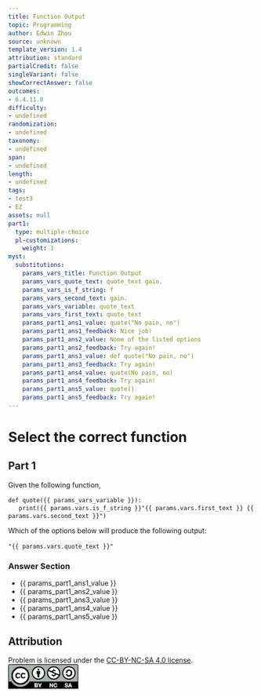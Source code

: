 ```yaml
---
title: Function Output
topic: Programming
author: Edwin Zhou
source: unknown
template_version: 1.4
attribution: standard
partialCredit: false
singleVariant: false
showCorrectAnswer: false
outcomes:
- 6.4.11.0
difficulty:
- undefined
randomization:
- undefined
taxonomy:
- undefined
span:
- undefined
length:
- undefined
tags:
- test3
- EZ
assets: null
part1:
  type: multiple-choice
  pl-customizations:
    weight: 1
myst:
  substitutions:
    params_vars_title: Function Output
    params_vars_quote_text: quote_text gain.
    params_vars_is_f_string: f
    params_vars_second_text: gain.
    params_vars_variable: quote_text
    params_vars_first_text: quote_text
    params_part1_ans1_value: quote("No pain, no")
    params_part1_ans1_feedback: Nice job!
    params_part1_ans2_value: None of the listed options
    params_part1_ans2_feedback: Try again!
    params_part1_ans3_value: def quote("No pain, no")
    params_part1_ans3_feedback: Try again!
    params_part1_ans4_value: quote(No pain, no)
    params_part1_ans4_feedback: Try again!
    params_part1_ans5_value: quote()
    params_part1_ans5_feedback: Try again!
---
```

# Select the correct function

## Part 1

Given the following function,

```
def quote({{ params_vars_variable }}):
   print({{ params.vars.is_f_string }}"{{ params.vars.first_text }} {{ params.vars.second_text }}")
```

Which of the options below will produce the following output:

`"{{ params.vars.quote_text }}"`

### Answer Section

- {{ params_part1_ans1_value }}
- {{ params_part1_ans2_value }}
- {{ params_part1_ans3_value }}
- {{ params_part1_ans4_value }}
- {{ params_part1_ans5_value }}

## Attribution

Problem is licensed under the [CC-BY-NC-SA 4.0 license](https://creativecommons.org/licenses/by-nc-sa/4.0/).<br> ![The Creative Commons 4.0 license requiring attribution-BY, non-commercial-NC, and share-alike-SA license.](https://raw.githubusercontent.com/firasm/bits/master/by-nc-sa.png)